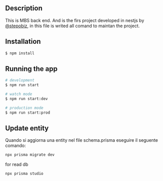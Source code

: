 ## Description

This is MBS back end. And is the firs project developed in nestjs by [@stepobiz](https://github.com/stepobiz), in this file is writed all comand to maintan the project.

## Installation

```bash
$ npm install
```

## Running the app

```bash
# development
$ npm run start

# watch mode
$ npm run start:dev

# production mode
$ npm run start:prod
```

## Update entity

Quando si aggiorna una entity nel file schema.prisma eseguire il seguente comando:

```bash
npx prisma migrate dev
```

for read db 
```bash
npx prisma studio
```